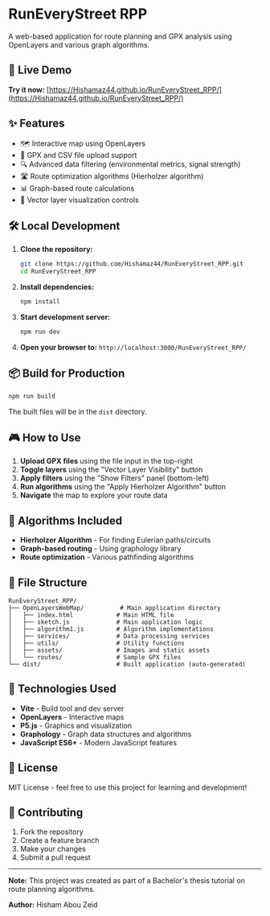 # RunEveryStreet RPP

A web-based application for route planning and GPX analysis using OpenLayers and various graph algorithms.

## 🚀 Live Demo

**Try it now:** [https://Hishamaz44.github.io/RunEveryStreet_RPP/](https://Hishamaz44.github.io/RunEveryStreet_RPP/)

## ✨ Features

- 🗺️ Interactive map using OpenLayers
- 📁 GPX and CSV file upload support
- 🔍 Advanced data filtering (environmental metrics, signal strength)
- 🛣️ Route optimization algorithms (Hierholzer algorithm)
- 📊 Graph-based route calculations
- 🎯 Vector layer visualization controls

## 🛠️ Local Development

1. **Clone the repository:**

   ```bash
   git clone https://github.com/Hishamaz44/RunEveryStreet_RPP.git
   cd RunEveryStreet_RPP
   ```

2. **Install dependencies:**

   ```bash
   npm install
   ```

3. **Start development server:**

   ```bash
   npm run dev
   ```

4. **Open your browser to:** `http://localhost:3000/RunEveryStreet_RPP/`

## 📦 Build for Production

```bash
npm run build
```

The built files will be in the `dist` directory.

## 🎮 How to Use

1. **Upload GPX files** using the file input in the top-right
2. **Toggle layers** using the "Vector Layer Visibility" button
3. **Apply filters** using the "Show Filters" panel (bottom-left)
4. **Run algorithms** using the "Apply Hierholzer Algorithm" button
5. **Navigate** the map to explore your route data

## 🧠 Algorithms Included

- **Hierholzer Algorithm** - For finding Eulerian paths/circuits
- **Graph-based routing** - Using graphology library
- **Route optimization** - Various pathfinding algorithms

## 📄 File Structure

```
RunEveryStreet_RPP/
├── OpenLayersWebMap/          # Main application directory
│   ├── index.html            # Main HTML file
│   ├── sketch.js             # Main application logic
│   ├── algorithm1.js         # Algorithm implementations
│   ├── services/             # Data processing services
│   ├── utils/                # Utility functions
│   ├── assets/               # Images and static assets
│   └── routes/               # Sample GPX files
└── dist/                     # Built application (auto-generated)
```

## 🔧 Technologies Used

- **Vite** - Build tool and dev server
- **OpenLayers** - Interactive maps
- **P5.js** - Graphics and visualization
- **Graphology** - Graph data structures and algorithms
- **JavaScript ES6+** - Modern JavaScript features

## 📝 License

MIT License - feel free to use this project for learning and development!

## 🤝 Contributing

1. Fork the repository
2. Create a feature branch
3. Make your changes
4. Submit a pull request

---

**Note:** This project was created as part of a Bachelor's thesis tutorial on route planning algorithms.

**Author:** Hisham Abou Zeid
